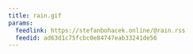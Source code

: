 ```yaml
---
title: rain.gif
params:
  feedlink: https://stefanbohacek.online/@rain.rss
  feedid: ad63d1c75fcbc0e84747eab33241de56
---
```

